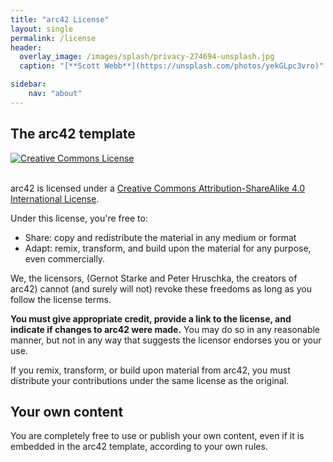 ```yaml
---
title: "arc42 License"
layout: single
permalink: /license
header:
  overlay_image: /images/splash/privacy-274694-unsplash.jpg
  caption: "[**Scott Webb**](https://unsplash.com/photos/yekGLpc3vro)"

sidebar:
    nav: "about"
---
```




## The arc42 template

<a rel="license" href="https://creativecommons.org/licenses/by-sa/4.0/"><img alt="Creative Commons License" style="border-width:0" src="https://i.creativecommons.org/l/by-sa/4.0/88x31.png" /></a>

<br />
arc42 is licensed under a <a rel="license" href="https://creativecommons.org/licenses/by-sa/4.0/">Creative Commons Attribution-ShareAlike 4.0 International License</a>.


Under this license, you're free to:

* Share: copy and redistribute the material in any medium or format
* Adapt: remix, transform, and build upon the material for any purpose, even commercially.

We, the licensors, (Gernot Starke and Peter Hruschka, the creators of arc42)
cannot (and surely will not) revoke these freedoms as long as you follow the license terms.

**You must give appropriate credit, provide a link to the license, and indicate if changes to arc42 were made.** You may do so in any reasonable manner, but not in any way that suggests the licensor endorses you or your use.

If you remix, transform, or build upon material from arc42, you must distribute your contributions under the same license as the original.


## Your own content
You are completely free to use or publish your own content, even if it is embedded in the arc42 template, according to your own rules.
